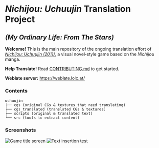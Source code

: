 # *Nichijou: Uchuujin* Translation Project

## *(My Ordinary Life: From The Stars)* 
**Welcome!** This is the main repository of the ongoing translation effort of
[*Nichijou: Uchuujin (2011)*](http://www.vridge.co.jp/consumer/nichijo-ch/), a visual novel-style game based on the *Nichijou* manga.

**Help Translate!** Read [CONTRIBUTING.md](https://github.com/noneucat/uchuujin/blob/master/CONTRIBUTING.md) to get started.

**Weblate server:** https://weblate.lolc.at/

### Contents
```
uchuujin
├── cgs (original CGs & textures that need translating)
├── cgs_translated (translated CGs & textures) 
├── scripts (original & translated text)
└── src (tools to extract content)
```

### Screenshots
![Game title screen](https://i.imgur.com/iluupLB.png)
![Text insertion test](https://i.imgur.com/qeiqfZK.png)
